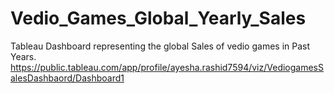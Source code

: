 # Vedio_Games_Global_Yearly_Sales
 Tableau Dashboard representing the global Sales of vedio games in Past Years.
 <a href="https://public.tableau.com/app/profile/ayesha.rashid7594/viz/VediogamesSalesDashbaord/Dashboard1">
    https://public.tableau.com/app/profile/ayesha.rashid7594/viz/VediogamesSalesDashbaord/Dashboard1
  </a>
